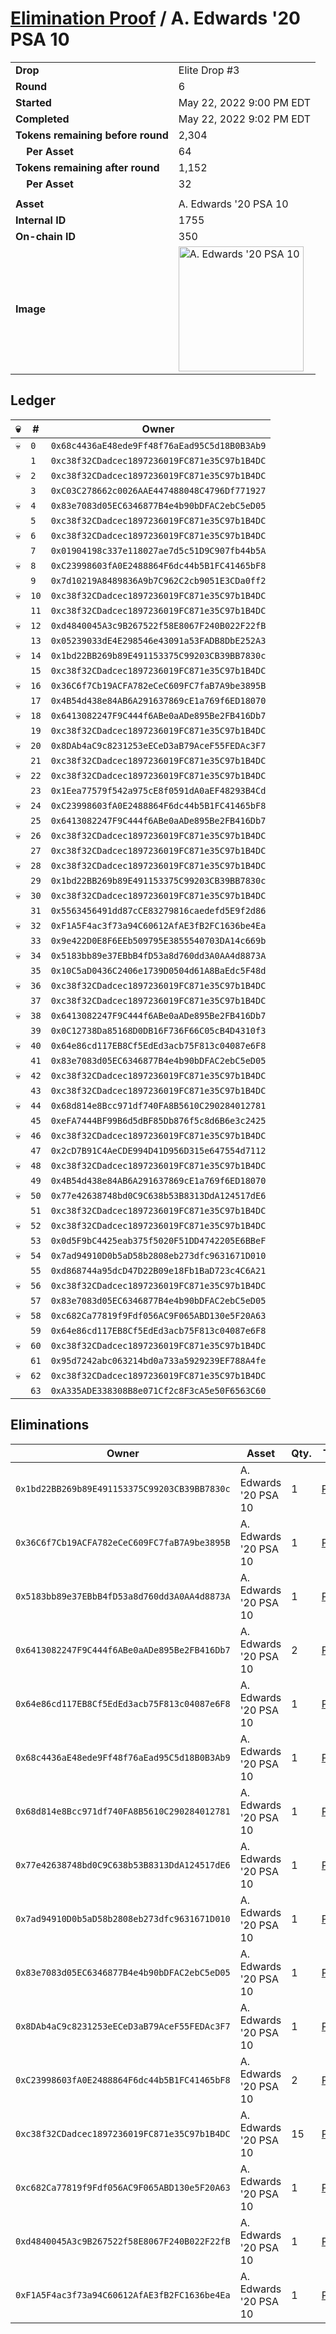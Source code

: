 # [Elimination Proof](./readme.md) / A. Edwards &#039;20 PSA 10

|||
|---|---|
| **Drop** | Elite Drop #3 |
| **Round** | 6 |
| **Started** | May 22, 2022 9:00 PM EDT |
| **Completed** | May 22, 2022 9:02 PM EDT |
| **Tokens remaining before round** | 2,304 |
| **&nbsp;&nbsp;&nbsp;&nbsp;Per Asset** | 64 |
| **Tokens remaining after round** | 1,152 |
| **&nbsp;&nbsp;&nbsp;&nbsp;Per Asset** | 32 |
| | |
| **Asset** | A. Edwards &#039;20 PSA 10 |
| **Internal ID** | 1755 |
| **On-chain ID** | 350 |
| **Image** | <img src="https://tcdn.blokpax.com/9648a5d9-186d-4213-811c-8ba418422816/ecceb58a2f51b3218a216b6f351a4180c55f47d80e0c20a047f8f46bc4b7eed2.png" height="200" alt="A. Edwards &#039;20 PSA 10" /> |

## Ledger

| 💀 | # | Owner |
| --- | --- | --- |
| 💀 | `0` | `0x68c4436aE48ede9Ff48f76aEad95C5d18B0B3Ab9` |
|  | `1` | `0xc38f32CDadcec1897236019FC871e35C97b1B4DC` |
| 💀 | `2` | `0xc38f32CDadcec1897236019FC871e35C97b1B4DC` |
|  | `3` | `0xC03C278662c0026AAE447488048C4796Df771927` |
| 💀 | `4` | `0x83e7083d05EC6346877B4e4b90bDFAC2ebC5eD05` |
|  | `5` | `0xc38f32CDadcec1897236019FC871e35C97b1B4DC` |
| 💀 | `6` | `0xc38f32CDadcec1897236019FC871e35C97b1B4DC` |
|  | `7` | `0x01904198c337e118027ae7d5c51D9C907fb44b5A` |
| 💀 | `8` | `0xC23998603fA0E2488864F6dc44b5B1FC41465bF8` |
|  | `9` | `0x7d10219A8489836A9b7C962C2cb9051E3CDa0ff2` |
| 💀 | `10` | `0xc38f32CDadcec1897236019FC871e35C97b1B4DC` |
|  | `11` | `0xc38f32CDadcec1897236019FC871e35C97b1B4DC` |
| 💀 | `12` | `0xd4840045A3c9B267522f58E8067F240B022F22fB` |
|  | `13` | `0x05239033dE4E298546e43091a53FADB8DbE252A3` |
| 💀 | `14` | `0x1bd22BB269b89E491153375C99203CB39BB7830c` |
|  | `15` | `0xc38f32CDadcec1897236019FC871e35C97b1B4DC` |
| 💀 | `16` | `0x36C6f7Cb19ACFA782eCeC609FC7faB7A9be3895B` |
|  | `17` | `0x4B54d438e84AB6A291637869cE1a769f6ED18070` |
| 💀 | `18` | `0x6413082247F9C444f6ABe0aADe895Be2FB416Db7` |
|  | `19` | `0xc38f32CDadcec1897236019FC871e35C97b1B4DC` |
| 💀 | `20` | `0x8DAb4aC9c8231253eECeD3aB79AceF55FEDAc3F7` |
|  | `21` | `0xc38f32CDadcec1897236019FC871e35C97b1B4DC` |
| 💀 | `22` | `0xc38f32CDadcec1897236019FC871e35C97b1B4DC` |
|  | `23` | `0x1Eea77579f542a975cE8f0591dA0aEF48293B4Cd` |
| 💀 | `24` | `0xC23998603fA0E2488864F6dc44b5B1FC41465bF8` |
|  | `25` | `0x6413082247F9C444f6ABe0aADe895Be2FB416Db7` |
| 💀 | `26` | `0xc38f32CDadcec1897236019FC871e35C97b1B4DC` |
|  | `27` | `0xc38f32CDadcec1897236019FC871e35C97b1B4DC` |
| 💀 | `28` | `0xc38f32CDadcec1897236019FC871e35C97b1B4DC` |
|  | `29` | `0x1bd22BB269b89E491153375C99203CB39BB7830c` |
| 💀 | `30` | `0xc38f32CDadcec1897236019FC871e35C97b1B4DC` |
|  | `31` | `0x5563456491dd87cCE83279816caedefd5E9f2d86` |
| 💀 | `32` | `0xF1A5F4ac3f73a94C60612AfAE3fB2FC1636be4Ea` |
|  | `33` | `0x9e422D0E8F6EEb509795E3855540703DA14c669b` |
| 💀 | `34` | `0x5183bb89e37EBbB4fD53a8d760dd3A0AA4d8873A` |
|  | `35` | `0x10C5aD0436C2406e1739D0504d61A8BaEdc5F48d` |
| 💀 | `36` | `0xc38f32CDadcec1897236019FC871e35C97b1B4DC` |
|  | `37` | `0xc38f32CDadcec1897236019FC871e35C97b1B4DC` |
| 💀 | `38` | `0x6413082247F9C444f6ABe0aADe895Be2FB416Db7` |
|  | `39` | `0x0C12738Da85168D0DB16F736F66C05cB4D4310f3` |
| 💀 | `40` | `0x64e86cd117EB8Cf5EdEd3acb75F813c04087e6F8` |
|  | `41` | `0x83e7083d05EC6346877B4e4b90bDFAC2ebC5eD05` |
| 💀 | `42` | `0xc38f32CDadcec1897236019FC871e35C97b1B4DC` |
|  | `43` | `0xc38f32CDadcec1897236019FC871e35C97b1B4DC` |
| 💀 | `44` | `0x68d814e8Bcc971df740FA8B5610C290284012781` |
|  | `45` | `0xeFA7444BF99B6d5dBF85Db876f5c8d6B6e3c2425` |
| 💀 | `46` | `0xc38f32CDadcec1897236019FC871e35C97b1B4DC` |
|  | `47` | `0x2cD7B91C4AeCDE994D41D956D315e647554d7112` |
| 💀 | `48` | `0xc38f32CDadcec1897236019FC871e35C97b1B4DC` |
|  | `49` | `0x4B54d438e84AB6A291637869cE1a769f6ED18070` |
| 💀 | `50` | `0x77e42638748bd0C9C638b53B8313DdA124517dE6` |
|  | `51` | `0xc38f32CDadcec1897236019FC871e35C97b1B4DC` |
| 💀 | `52` | `0xc38f32CDadcec1897236019FC871e35C97b1B4DC` |
|  | `53` | `0x0d5F9bC4425eab375f5020F51DD4742205E6BBeF` |
| 💀 | `54` | `0x7ad94910D0b5aD58b2808eb273dfc9631671D010` |
|  | `55` | `0xd868744a95dcD47D22B09e18Fb1BaD723c4C6A21` |
| 💀 | `56` | `0xc38f32CDadcec1897236019FC871e35C97b1B4DC` |
|  | `57` | `0x83e7083d05EC6346877B4e4b90bDFAC2ebC5eD05` |
| 💀 | `58` | `0xc682Ca77819f9Fdf056AC9F065ABD130e5F20A63` |
|  | `59` | `0x64e86cd117EB8Cf5EdEd3acb75F813c04087e6F8` |
| 💀 | `60` | `0xc38f32CDadcec1897236019FC871e35C97b1B4DC` |
|  | `61` | `0x95d7242abc063214bd0a733a5929239EF788A4fe` |
| 💀 | `62` | `0xc38f32CDadcec1897236019FC871e35C97b1B4DC` |
|  | `63` | `0xA335ADE338308B8e071Cf2c8F3cA5e50F6563C60` |


## Eliminations

| Owner | Asset | Qty. | Transaction |
| --- | --- | --- | --- |
| `0x1bd22BB269b89E491153375C99203CB39BB7830c` | A. Edwards '20 PSA 10 | 1 | [Polygonscan](https://polygonscan.com/tx/0x927ea5f5d677e3826fb4ceb8026df2281269f12bcdc4fc2b38eaf33ccf1491dc) |
| `0x36C6f7Cb19ACFA782eCeC609FC7faB7A9be3895B` | A. Edwards '20 PSA 10 | 1 | [Polygonscan](https://polygonscan.com/tx/0xaa8ce122f4dd6b4928078ac49c614475e7acd53577ddc1f49c22c509a666c27c) |
| `0x5183bb89e37EBbB4fD53a8d760dd3A0AA4d8873A` | A. Edwards '20 PSA 10 | 1 | [Polygonscan](https://polygonscan.com/tx/0xa53188ea8c88aa9cdf7419b944c18ba03987bdcced8bf7bae02169dc8b415846) |
| `0x6413082247F9C444f6ABe0aADe895Be2FB416Db7` | A. Edwards '20 PSA 10 | 2 | [Polygonscan](https://polygonscan.com/tx/0x67395bd885b2ea5bd2244fbdb104807d0f34fb0315d35a678a00d4aebffeb897) |
| `0x64e86cd117EB8Cf5EdEd3acb75F813c04087e6F8` | A. Edwards '20 PSA 10 | 1 | [Polygonscan](https://polygonscan.com/tx/0xcf06b066aadc7430445f40997ec216ce399589fd0d833cb497558e8810a7c724) |
| `0x68c4436aE48ede9Ff48f76aEad95C5d18B0B3Ab9` | A. Edwards '20 PSA 10 | 1 | [Polygonscan](https://polygonscan.com/tx/0xaca50f337538db4b456ccb1b4a819b8254fe5e0719ce640e13f9c339b709e73d) |
| `0x68d814e8Bcc971df740FA8B5610C290284012781` | A. Edwards '20 PSA 10 | 1 | [Polygonscan](https://polygonscan.com/tx/0xda1995877e5974bc83c88d6bc991e52df2c3876fab43080e637abceb432105c0) |
| `0x77e42638748bd0C9C638b53B8313DdA124517dE6` | A. Edwards '20 PSA 10 | 1 | [Polygonscan](https://polygonscan.com/tx/0x17a8ab42765d397a5ea3dc25f4cf759b1cae00f2b8505e5cda6a90f1ba8db8b5) |
| `0x7ad94910D0b5aD58b2808eb273dfc9631671D010` | A. Edwards '20 PSA 10 | 1 | [Polygonscan](https://polygonscan.com/tx/0xe2f1c3e5d86e6325979ce4fe2105fde9d6ee29de9e8467fd3af9d7b9384e0789) |
| `0x83e7083d05EC6346877B4e4b90bDFAC2ebC5eD05` | A. Edwards '20 PSA 10 | 1 | [Polygonscan](https://polygonscan.com/tx/0x0e12614a3817ce161316718572ecd9833adcb4253d949ccd657e8aa0fc10f6a1) |
| `0x8DAb4aC9c8231253eECeD3aB79AceF55FEDAc3F7` | A. Edwards '20 PSA 10 | 1 | [Polygonscan](https://polygonscan.com/tx/0xcb0b0f0026fbe092d7a3c10cf5d148464d82f17cd0674ac2c60965716c48f258) |
| `0xC23998603fA0E2488864F6dc44b5B1FC41465bF8` | A. Edwards '20 PSA 10 | 2 | [Polygonscan](https://polygonscan.com/tx/0x0150aad9c854b710636d2c03a0c6df461bf436f39a9fcfc5b5b4ef28821278bc) |
| `0xc38f32CDadcec1897236019FC871e35C97b1B4DC` | A. Edwards '20 PSA 10 | 15 | [Polygonscan](https://polygonscan.com/tx/0xeeea85bb3c787961cfe01961878efc32fdb4ad173a932274ce2caf4025f49c6a) |
| `0xc682Ca77819f9Fdf056AC9F065ABD130e5F20A63` | A. Edwards '20 PSA 10 | 1 | [Polygonscan](https://polygonscan.com/tx/0x84d778b9ecb7ddc926116e2007f67debd41d3d9cf99c1c26e1d261c874fd8bf9) |
| `0xd4840045A3c9B267522f58E8067F240B022F22fB` | A. Edwards '20 PSA 10 | 1 | [Polygonscan](https://polygonscan.com/tx/0x9205ba250ad39139eb62be99fd763011b60f413027c5bcfdab3f825e3ada5099) |
| `0xF1A5F4ac3f73a94C60612AfAE3fB2FC1636be4Ea` | A. Edwards '20 PSA 10 | 1 | [Polygonscan](https://polygonscan.com/tx/0x451b0a0212ee0b3564f0969447363dfa8307d3dcbe69b7b7d7f0dfacc91dfc36) |
